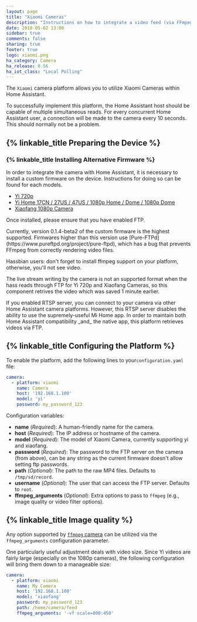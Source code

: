 ```yaml
---
layout: page
title: "Xiaomi Cameras"
description: "Instructions on how to integrate a video feed (via FFmpeg) as a camera within Home Assistant."
date: 2018-05-02 13:00
sidebar: true
comments: false
sharing: true
footer: true
logo: xiaomi.png
ha_category: Camera
ha_release: 0.56
ha_iot_class: "Local Polling"
---
```


The `Xiaomi` camera platform allows you to utilize Xiaomi Cameras within Home Assistant. 

To successfully implement this platform, the Home Assistant host should be capable of multiple simultaneous reads. For every concurrent Home Assistant user, a connection will be made to the camera every 10 seconds. This should normally not be a problem.

## {% linkable_title Preparing the Device %}

### {% linkable_title Installing Alternative Firmware %}

In order to integrate the camera with Home Assistant, it is necessary to install a custom firmware on the device. Instructions for doing so can be found for each models.

* [Yi 720p](https://github.com/fritz-smh/yi-hack)
* [Yi Home 17CN / 27US / 47US / 1080p Home / Dome / 1080p Dome](https://github.com/shadow-1/yi-hack-v3)
* [Xiaofang 1080p Camera](https://github.com/samtap/fang-hacks)

Once installed, please ensure that you have enabled FTP.

 <p class='note warning'>
Currently, version 0.1.4-beta2 of the custom firmware is the highest supported. Firmwares higher than this version use [Pure-FTPd](https://www.pureftpd.org/project/pure-ftpd), which has a bug that prevents FFmpeg from correctly rendering video files.
</p>

<p class='note warning'>
Hassbian users: don't forget to install ffmpeg support on your platform, otherwise, you'll not see video.
</p>

<p class='note warning'>
The live stream writing by the camera is not an supported format when the hass reads through FTP for Yi 720p and Xiaofang Cameras, so this component retrives the video which was saved 1 minute earlier.
</p>

<p class='note warning'>
If you enabled RTSP server, you can connect to your camera via other Home Assistant camera platforms. However, this RTSP server disables the ability to use the supremely-useful Mi Home app. In order to maintain both Home Assistant compatibility _and_ the native app, this platform retrieves videos via FTP.
</p>

## {% linkable_title Configuring the Platform %}

To enable the platform, add the following lines to your`configuration.yaml` file:

```yaml
camera:
  - platform: xiaomi
    name: Camera
    host: '192.168.1.100'
    model: 'yi'
    password: my_password_123
```

Configuration variables:

- **name** (*Required*): A human-friendly name for the camera.
- **host** (*Required*): The IP address or hostname of the camera.
- **model** (*Required*): The model of Xiaomi Camera, currently supporting yi and xiaofang.
- **password** (*Required*): The password to the FTP server on the camera (from above), can be any string as the current firmware doesn't allow setting ftp passwords.
- **path** (*Optional*): The path to the raw MP4 files. Defaults to `/tmp/sd/record`.
- **username** (*Optional*): The user that can access the FTP server. Defaults to `root`.
- **ffmpeg_arguments** (*Optional*): Extra options to pass to `ffmpeg` (e.g., image quality or video filter options).

## {% linkable_title Image quality %}

Any option supported by [`ffmpeg` camera](/components/camera.ffmpeg/) can be utilized via the `ffmpeg_arguments` configuration parameter.

One particularly useful adjustment deals with video size. Since Yi videos are fairly large (especially on the 1080p cameras), the following configuration will bring them down to a manageable size:

```yaml
camera:
  - platform: xiaomi
    name: My Camera
    host: '192.168.1.100'
    model: 'xiaofang'
    password: my_password_123
    path: /home/camera/feed
    ffmpeg_arguments: '-vf scale=800:450'
```
